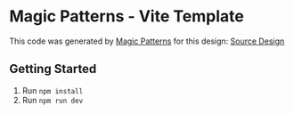 # Magic Patterns - Vite Template

This code was generated by [Magic Patterns](https://magicpatterns.com) for this design: [Source Design](https://magicpatterns.com/c/4bjf1jzpddxsbb3fcn3w5i)

## Getting Started

1. Run `npm install`
2. Run `npm run dev`
